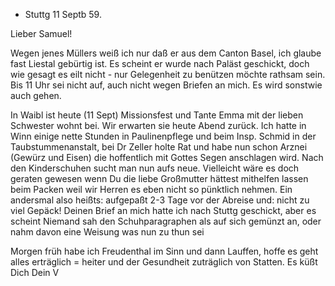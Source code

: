 + Stuttg 11 Septb 59.

Lieber Samuel!

Wegen jenes Müllers weiß ich nur daß er aus dem Canton Basel, ich glaube fast Liestal gebürtig ist. Es scheint er wurde nach Paläst geschickt, doch wie gesagt es eilt nicht - nur Gelegenheit zu benützen möchte rathsam sein. 
Bis 11 Uhr sei nicht auf, auch nicht wegen Briefen an mich. Es wird sonstwie auch gehen.

In Waibl ist heute (11 Sept) Missionsfest und Tante Emma mit der lieben Schwester wohnt bei. Wir erwarten sie heute Abend zurück. Ich hatte in Winn einige nette Stunden in Paulinenpflege und beim Insp. Schmid in der Taubstummenanstalt, bei Dr Zeller holte Rat und habe nun schon Arznei (Gewürz und Eisen) die hoffentlich mit Gottes Segen anschlagen wird. 
Nach den Kinderschuhen sucht man nun aufs neue. Vielleicht wäre es doch geraten gewesen wenn Du die liebe Großmutter hättest mithelfen lassen beim Packen weil wir Herren es eben nicht so pünktlich nehmen. Ein andersmal also heißts: aufgepaßt 2-3 Tage vor der Abreise und: nicht zu viel Gepäck! Deinen Brief an mich hatte ich nach Stuttg geschickt, aber es scheint Niemand sah den Schuhparagraphen als auf sich gemünzt an, oder nahm davon eine Weisung was nun zu thun sei

Morgen früh habe ich Freudenthal im Sinn und dann Lauffen, hoffe es geht alles erträglich = heiter und der Gesundheit zuträglich von Statten. 
 Es küßt Dich Dein V
